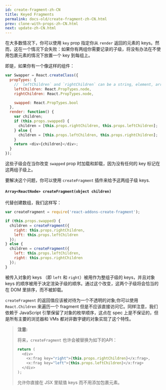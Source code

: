 ```yaml
---
id: create-fragment-zh-CN
title: Keyed Fragments
permalink: docs-old/create-fragment-zh-CN.html
prev: clone-with-props-zh-CN.html
next: update-zh-CN.html
---
```


在大多数情况下，你可以使用 `key` prop 指定你从 `render` 返回的元素的 keys。然而，这在一个情况下会失败：如果你有两组你需要记录的子级，将没有办法在不使用包裹元素的情况下放置一个 key 到每组上。

即是，如果你有一个像这样的组件：

```js
var Swapper = React.createClass({
  propTypes: {
    // `leftChildren` and `rightChildren` can be a string, element, array, etc.
    leftChildren: React.PropTypes.node,
    rightChildren: React.PropTypes.node,

    swapped: React.PropTypes.bool
  },
  render: function() {
    var children;
    if (this.props.swapped) {
      children = [this.props.rightChildren, this.props.leftChildren];
    } else {
      children = [this.props.leftChildren, this.props.rightChildren];
    }
    return <div>{children}</div>;
  }
});
```

这些子级会在当你改变 `swapped` prop 时加载和卸载，因为没有任何的 key 标记在这两组子级上。

要解决这个问题，你可以使用 `createFragment` 插件来给予这两组子级 keys.

#### `Array<ReactNode> createFragment(object children)`

代替创建数组，我们这样写：

```js
var createFragment = require('react-addons-create-fragment');

if (this.props.swapped) {
  children = createFragment({
    right: this.props.rightChildren,
    left: this.props.leftChildren
  });
} else {
  children = createFragment({
    left: this.props.leftChildren,
    right: this.props.rightChildren
  });
}
```

被传入对象的 keys （即 `left` 和 `right`）被用作为整组子级的 keys，并且对象 keys 的顺序被用于决定渲染子级的顺序。通过这个改变，这两个子级将会恰当的在 DOM 里排序，而不被卸载。

`createFragment` 的返回值应该被对待为一个不透明的对象;你可以使用 `React.Children` 来遍历一个 fragment 但是不应该直接访问它。同样注意，我们依赖于 JavaScript 引擎保留了对象的枚举顺序，这点在 spec 上是不保证的，但是所有主要的浏览器和 VMs 都对非数字键的对象实现了这个特性。

> **注意:**
>
> 将来，`createFragment` 也许会被替换为如下的API：
>
> ```js
> return (
>   <div>
>     <x:frag key="right">{this.props.rightChildren}</x:frag>,
>     <x:frag key="left">{this.props.leftChildren}</x:frag>
>   </div>
> );
> ```
>
> 允许你直接在 JSX 里赋值 keys 而不用添加包裹元素。 
